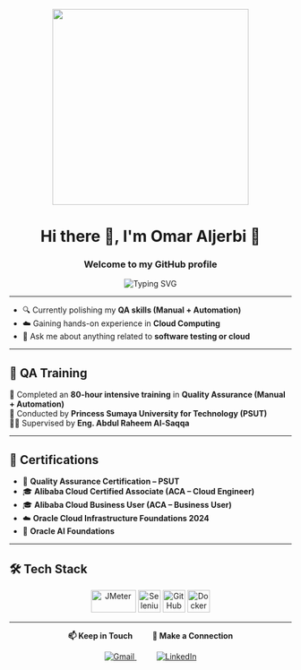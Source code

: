 <p align="center">
  <img src="https://media1.giphy.com/media/v1.Y2lkPTc5MGI3NjExanQyeDRjdXRhbWdvaml5dmQzZGE4NG8zMW9zdzl1Nm4xMTZvMmppNiZlcD12MV9pbnRlcm5hbF9naWZfYnlfaWQmY3Q9Zw/WOwiryOPA0G6jhKqB0/giphy.gif" width="350"/>
</p>

<h1 align="center">Hi there 👋, I'm Omar Aljerbi 💙 </h1>
<h3 align="center">Welcome to my GitHub profile</h3>

<p align="center">
  <img src="https://readme-typing-svg.herokuapp.com?center=true&vCenter=true&lines=Junior+QA+Tester...;Manual+%26+Automation;Cloud+Computing;Always+learning+new+skills!" alt="Typing SVG" />
</p>

---

- 🔍 Currently polishing my **QA skills (Manual + Automation)**  
- ☁️ Gaining hands-on experience in **Cloud Computing**  
- 💬 Ask me about anything related to **software testing or cloud**  

---

## 🧪 QA Training  
🎯 Completed an **80-hour intensive training** in **Quality Assurance (Manual + Automation)**  
🏫 Conducted by **Princess Sumaya University for Technology (PSUT)**  
👨‍🏫 Supervised by **Eng. Abdul Raheem Al-Saqqa**  

---

## 🏅 Certifications  
- 🧪 **Quality Assurance Certification – PSUT**  
- 🎓 **Alibaba Cloud Certified Associate (ACA – Cloud Engineer)**  
- 🎓 **Alibaba Cloud Business User (ACA – Business User)**  
- ☁️ **Oracle Cloud Infrastructure Foundations 2024**  
- 🤖 **Oracle AI Foundations**  

---

## 🛠️ Tech Stack 

<p align="center">
  <img src="https://jmeter.apache.org/images/jmeter.png" alt="JMeter" width="80" height="40" />
  <img src="https://cdn.jsdelivr.net/gh/devicons/devicon/icons/selenium/selenium-original.svg" alt="Selenium" width="40" height="40"/>
  <img src="https://cdn.jsdelivr.net/gh/devicons/devicon/icons/github/github-original.svg" alt="GitHub" width="40" height="40"/>
  <img src="https://cdn.jsdelivr.net/gh/devicons/devicon/icons/docker/docker-original.svg" alt="Docker" width="40" height="40"/>
</p>

---

<p align="center">
  <strong>📫 Keep in Touch</strong>&nbsp;&nbsp;&nbsp;&nbsp;&nbsp;&nbsp;&nbsp;&nbsp;
  <strong>🔗 Make a Connection</strong>
</p>

<p align="center">
  <a href="mailto:omar.aljerbi@example.com" target="_blank">
    <img src="https://img.icons8.com/color/48/gmail-new.png" alt="Gmail" />
  </a>
  &nbsp;&nbsp;&nbsp;&nbsp;&nbsp;&nbsp;&nbsp;&nbsp;
  <a href="https://www.linkedin.com/in/omar-aljerbi-aa72b8260/" target="_blank">
    <img src="https://img.icons8.com/ios-filled/48/0077B5/linkedin.png" alt="LinkedIn" />
  </a>
</p>

